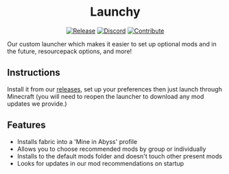 <div align="center">

# Launchy

[![Release](https://img.shields.io/github/v/release/MineInAbyss/launchy?label=Download)](https://github.com/MineInAbyss/launchy/releases/latest)
[![Discord](https://badgen.net/discord/members/QXPCk2y)](https://discord.gg/QXPCk2y)
[![Contribute](https://shields.io/badge/Contribute-e57be5?logo=github%20sponsors&style=flat&logoColor=white)](https://github.com/MineInAbyss/MineInAbyss/wiki/Setup-and-Contribution-Guide)
</div>

Our custom launcher which makes it easier to set up optional mods and in the future, resourcepack options, and more!

## Instructions

Install it from our [releases](https://github.com/MineInAbyss/launchy/releases/latest), set up your preferences then just launch through Minecraft (you will need to reopen the launcher to download any mod updates we provide.)

## Features
- Installs fabric into a 'Mine in Abyss' profile
- Allows you to choose recommended mods by group or individually
- Installs to the default mods folder and doesn't touch other present mods
- Looks for updates in our mod recommendations on startup
